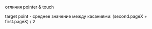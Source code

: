 отличия pointer & touch

target point - среднее значение между касаниями:
(second.pageX + first.pageX) / 2